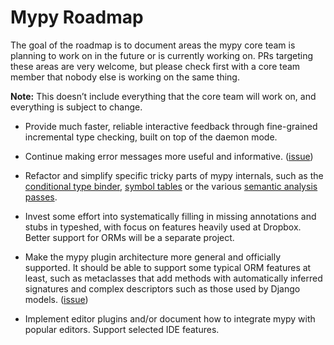 # Mypy Roadmap

The goal of the roadmap is to document areas the mypy core team is
planning to work on in the future or is currently working on. PRs
targeting these areas are very welcome, but please check first with a
core team member that nobody else is working on the same thing.

**Note:** This doesn’t include everything that the core team will work
on, and everything is subject to change.

- Provide much faster, reliable interactive feedback through
  fine-grained incremental type checking, built on top of the daemon
  mode.

- Continue making error messages more useful and informative.
  ([issue](https://github.com/python/mypy/labels/topic-usability))

- Refactor and simplify specific tricky parts of mypy internals, such
  as the [conditional type binder](https://github.com/python/mypy/issues/3457),
  [symbol tables](https://github.com/python/mypy/issues/3458) or
  the various [semantic analysis passes](https://github.com/python/mypy/issues/3459).

- Invest some effort into systematically filling in missing
  annotations and stubs in typeshed, with focus on features heavily
  used at Dropbox. Better support for ORMs will be a separate
  project.

- Make the mypy plugin architecture more general and officially
  supported. It should be able to support some typical ORM features at
  least, such as metaclasses that add methods with automatically
  inferred signatures and complex descriptors such as those used by
  Django models.
  ([issue](https://github.com/python/mypy/issues/1240))

- Implement editor plugins and/or document how to integrate mypy
  with popular editors. Support selected IDE features.
